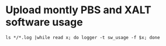 # Upload montly PBS and XALT software usage 
```
ls */*.log |while read x; do logger -t sw_usage -f $x; done
```
